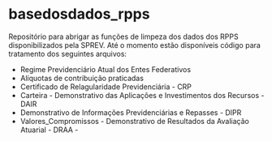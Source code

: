 # basedosdados_rpps

Repositório para abrigar as funções de limpeza dos dados dos RPPS disponibilizados pela SPREV.
Até o momento estão disponíveis código para tratamento dos seguintes arquivos:

- Regime Previdenciário Atual dos Entes Federativos
- Alíquotas de contribuição praticadas
- Certificado de Relagularidade Previdenciária - CRP 
- Carteira - Demonstrativo das Aplicações e Investimentos dos Recursos - DAIR 
- Demonstrativo de Informações Previdenciárias e Repasses - DIPR
- Valores_Compromissos - Demonstrativo de Resultados da Avaliação Atuarial - DRAA - 
